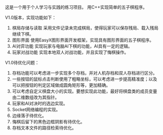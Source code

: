 这是一个用于个人学习与实践的练习项目。
用C++实现简单的五子棋程序。



V1.0版本，实现功能如下：
1. 棋局存储与读取
采用文件记录未完成棋局，使得玩家可以保存残局、载入残局继续下棋。
2. 图形界面
使用EasyX图形界面开发框架，实现具有图形界面的五子棋程序。
3. AI对弈功能
实现玩家与电脑AI下棋的功能，AI具有一定的逻辑。
4. 玩家对战功能
实现本地双人对战功能，并且实现了悔棋操作。



V1.0待优化问题：
1. 存档功能可以考虑进一步实现多个存档，并对人机存档和双人存档进行区分。
2. 一些按钮的鼠标点击判断使用了粗略坐标，可以考虑进一步提高精准度；以及可以把按钮的判定区域做成圆角矩形等，更加精确。
3. 可以考虑自定义棋盘大小的实现。要想实现此功能，最好将棋盘类的成员变量由二维数组改为其指针。
4. 玩家和AI对决时的选边实现。
5. Socket网络编程的实现。
6. 边缘落子待优化。
7. 悔棋后留下的黑色边框阴影有待优化。
8. 存档文本文件的路径检索待优化。
